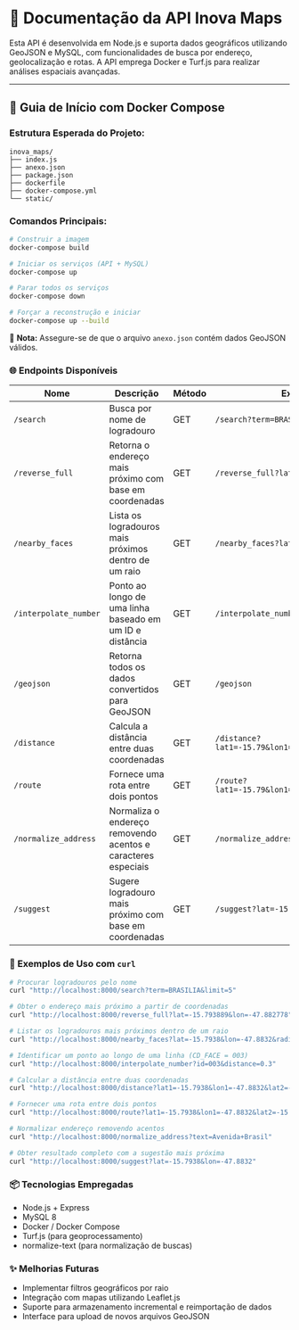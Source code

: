 # 📘 Documentação da API Inova Maps

Esta API é desenvolvida em Node.js e suporta dados geográficos utilizando GeoJSON e MySQL, com funcionalidades de busca por endereço, geolocalização e rotas. A API emprega Docker e Turf.js para realizar análises espaciais avançadas.

---

## 🚀 Guia de Início com Docker Compose

### Estrutura Esperada do Projeto:

```
inova_maps/
├── index.js
├── anexo.json
├── package.json
├── dockerfile
├── docker-compose.yml
└── static/
```

### Comandos Principais:

```bash
# Construir a imagem
docker-compose build

# Iniciar os serviços (API + MySQL)
docker-compose up

# Parar todos os serviços
docker-compose down

# Forçar a reconstrução e iniciar
docker-compose up --build
```

📎 **Nota:** Assegure-se de que o arquivo `anexo.json` contém dados GeoJSON válidos.

### 🌐 Endpoints Disponíveis

| Nome                | Descrição                                                                 | Método | Exemplo Completo                                      |
|---------------------|---------------------------------------------------------------------------|--------|-------------------------------------------------------|
| `/search`           | Busca por nome de logradouro                                              | GET    | `/search?term=BRASILIA&limit=10&order=ASC`            |
| `/reverse_full`     | Retorna o endereço mais próximo com base em coordenadas                   | GET    | `/reverse_full?lat=-15.793889&lon=-47.882778`         |
| `/nearby_faces`     | Lista os logradouros mais próximos dentro de um raio                      | GET    | `/nearby_faces?lat=-15.79&lon=-47.88&radius=0.2`      |
| `/interpolate_number` | Ponto ao longo de uma linha baseado em um ID e distância                | GET    | `/interpolate_number?id=003&distance=0.1`             |
| `/geojson`          | Retorna todos os dados convertidos para GeoJSON                           | GET    | `/geojson`                                            |
| `/distance`         | Calcula a distância entre duas coordenadas                               | GET    | `/distance?lat1=-15.79&lon1=-47.88&lat2=-15.80&lon2=-47.89` |
| `/route`            | Fornece uma rota entre dois pontos                                        | GET    | `/route?lat1=-15.79&lon1=-47.88&lat2=-15.80&lon2=-47.89`  |
| `/normalize_address`| Normaliza o endereço removendo acentos e caracteres especiais             | GET    | `/normalize_address?text=Rua+do+Sol`                 |
| `/suggest`          | Sugere logradouro mais próximo com base em coordenadas                    | GET    | `/suggest?lat=-15.79&lon=-47.88`                      |

### 🧪 Exemplos de Uso com `curl`

```bash
# Procurar logradouros pelo nome
curl "http://localhost:8000/search?term=BRASILIA&limit=5"

# Obter o endereço mais próximo a partir de coordenadas
curl "http://localhost:8000/reverse_full?lat=-15.793889&lon=-47.882778"

# Listar os logradouros mais próximos dentro de um raio
curl "http://localhost:8000/nearby_faces?lat=-15.7938&lon=-47.8832&radius=0.2"

# Identificar um ponto ao longo de uma linha (CD_FACE = 003)
curl "http://localhost:8000/interpolate_number?id=003&distance=0.3"

# Calcular a distância entre duas coordenadas
curl "http://localhost:8000/distance?lat1=-15.7938&lon1=-47.8832&lat2=-15.7948&lon2=-47.8822"

# Fornecer uma rota entre dois pontos
curl "http://localhost:8000/route?lat1=-15.7938&lon1=-47.8832&lat2=-15.7948&lon2=-47.8822"

# Normalizar endereço removendo acentos
curl "http://localhost:8000/normalize_address?text=Avenida+Brasil"

# Obter resultado completo com a sugestão mais próxima
curl "http://localhost:8000/suggest?lat=-15.7938&lon=-47.8832"
```

### 📦 Tecnologias Empregadas

- Node.js + Express
- MySQL 8
- Docker / Docker Compose
- Turf.js (para geoprocessamento)
- normalize-text (para normalização de buscas)

### ✨ Melhorias Futuras

- Implementar filtros geográficos por raio
- Integração com mapas utilizando Leaflet.js
- Suporte para armazenamento incremental e reimportação de dados
- Interface para upload de novos arquivos GeoJSON